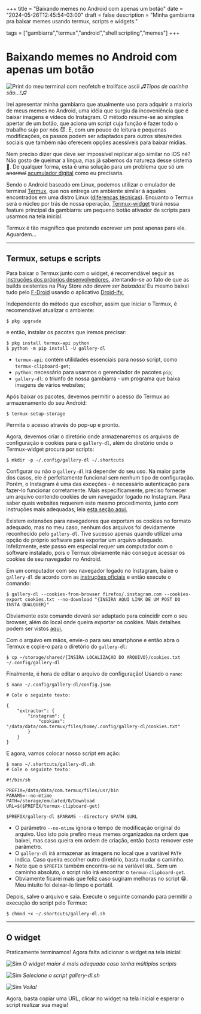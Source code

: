 +++
title = "Baixando memes no Android com apenas um botão"
date = "2024-05-26T12:45:54-03:00"
draft = false
description = "Minha gambiarra pra baixar memes usando termux, scripts e widgets."

tags = ["gambiarra","termux","android","shell scripting","memes"]
+++

# Baixando memes no Android com apenas um botão

![Print do meu terminal com neofetch e trollface ascii](MEMES.png)
*♫Tipos de carinha são...!♫*

Irei apresentar minha gambiarra que atualmente uso para adquirir a maioria de
meus memes no Android, uma idéia que surgiu da incoveniência que é baixar
imagens e vídeos do Instagram. O método resume-se ao simples apertar de um
botão, que aciona um script cuja função é fazer todo o trabalho sujo por nós
😈. E, com um pouco de leitura e pequenas modificações, os passos podem
ser adaptados para outros sites/redes sociais que também não oferecem opções
acessíveis para baixar mídias.

Nem preciso dizer que deve ser impossível replicar algo similar no iOS né? Não
gosto de queimar a língua, mas já sabemos da natureza desse sistema 👀. De
qualquer forma, esta é uma solução para um problema que só um ~~anormal~~
[acumulador digital](https://www.reddit.com/r/DataHoarder/)  como eu
precisaria.

Sendo o Android baseado em Linux, podemos utilizar o emulador de terminal 
[Termux](https://termux.dev/en/), que nos entrega um ambiente similar à aqueles
encontrados em uma distro Linux
([diferenças técnicas](https://wiki.termux.com/wiki/Differences_from_Linux)).
Enquanto o Termux será o núcleo por trás de nossa operação, 
[Termux-widget](https://github.com/termux/termux-widget) trará nossa feature
principal da gambiarra: um pequeno botão ativador de scripts para usarmos na
tela inicial. 

Termux é tão magnífico que pretendo escrever um post apenas para ele.
Aguardem...

---

## Termux, setups e scripts

Para baixar o Termux junto com o widget, é recomendável seguir as
[instruções dos próprios desenvolvedores](https://github.com/termux/termux-app#f-droid),
atentando-se ao fato de que as builds existentes na Play Store
*não devem ser baixadas!* Eu mesmo baixei tudo pelo
[F-Droid](https://f-droid.org/en/packages/com.termux/) usando o aplicativo
[Droid-ify.](https://f-droid.org/pt_BR/packages/com.looker.droidify/)

Independente do método que escolher, assim que iniciar o Termux, é recomendável
atualizar o ambiente:

```shell
$ pkg upgrade
```

e então, instalar os pacotes que iremos precisar:


```shell
$ pkg install termux-api python
$ python -m pip install -U gallery-dl
```

- `termux-api`: contém utilidades essenciais para nosso script, como
`termux-clipboard-get`;
- `python`: necessário para usarmos o gerenciador de pacotes `pip`;
- `gallery-dl`: o triunfo de nossa gambiarra - um programa que baixa
imagens de vários websites;

Após baixar os pacotes, devemos permitir o acesso do Termux ao armazenamento
do seu Android:

```shell
$ termux-setup-storage
```

Permita o acesso através do pop-up e pronto.

Agora, devemos criar o diretório onde armazenaremos os arquivos de configuração
e cookies para o `gallery-dl`, além do diretório onde o Termux-widget procura
por scripts:

```shell
$ mkdir -p ~/.config/gallery-dl ~/.shortcuts
```

Configurar ou não o `gallery-dl` irá depender do seu uso. Na maior parte dos
casos, ele é perfeitamente funcional sem nenhum tipo de configuração. Porém, o
Instagram é uma das exceções - é necessário autenticação para fazer-lo
funcionar corretamente. Mais especificamente, preciso fornecer um arquivo contendo 
cookies de um navegador logado no Instagram. Para saber quais websites requerem
este mesmo procedimento, junto com instruções mais adequadas, leia
[esta seção aqui.](https://github.com/mikf/gallery-dl#cookies)

Existem extensões para navegadores que exportam os cookies no formato adequado,
mas no meu caso, nenhum dos arquivos foi devidamente reconhecido pelo
`gallery-dl`. Tive sucesso apenas quando utilizei uma opção do próprio software
para exportar um arquivo adequado. Infelizmente, este passo em especial requer
um computador com o software instalado, pois o Termux obviamente não consegue
acessar os cookies de seu navegador no Android.

Em um computador com seu navegador logado no Instagram, baixe o `gallery-dl`
de acordo com as [instruções oficiais](https://github.com/mikf/gallery-dl?tab=readme-ov-file#installation)
e então execute o comando:

```shell
$ gallery-dl --cookies-from-browser firefox/.instagram.com --cookies-export cookies.txt --no-download "{INSIRA AQUI LINK DE UM POST DO INSTA QUALQUER}"
```

Obviamente este comando deverá ser adaptado para coincidir com o seu browser,
além do local onde queira exportar os cookies. Mais detalhes podem ser vistos
[aqui.](https://github.com/mikf/gallery-dl/blob/master/docs/options.md#cookie-options)

Com o arquivo em mãos, envie-o para seu smartphone e então abra o Termux e
copie-o para o diretório do `gallery-dl`:

```shell
$ cp ~/storage/shared/{INSIRA LOCALIZAÇÃO DO ARQUIVO}/cookies.txt ~/.config/gallery-dl
```

Finalmente, é hora de editar o arquivo de configuração! Usando o `nano`:

```shell
$ nano ~/.config/gallery-dl/config.json

# Cole o seguinte texto:

{
    "extractor": {
        "instagram": {
            "cookies": "/data/data/com.termux/files/home/.config/gallery-dl/cookies.txt"
        }
    }
}
```

E agora, vamos colocar nosso script em ação:

```shell
$ nano ~/.shortcuts/gallery-dl.sh
# Cole o seguinte texto:

#!/bin/sh

PREFIX=/data/data/com.termux/files/usr/bin
PARAMS=--no-mtime
PATH=/storage/emulated/0/Download
URL=$($PREFIX/termux-clipboard-get)

$PREFIX/gallery-dl $PARAMS --directory $PATH $URL
```
- O parâmetro `--no-mtime` ignora o tempo de modificação original do arquivo.
Uso isto pois prefiro meus memes organizados na ordem que baixei, mas caso
queira em ordem de criação, então basta remover este parâmetro.
- O `gallery-dl` irá armazenar as imagens no local que a variável `PATH`
indica. Caso queira escolher outro diretório, basta mudar o caminho.
- Note que o `$PREFIX` também encontra-se na variável `URL`. Sem um caminho
absoluto, o script não irá encontrar o `termux-clipboard-get`. 
- Obviamente ficarei mais que feliz caso sugiram melhoras no script 😁. Meu
intuito foi deixar-lo limpo e portátil.

Depois, salve o arquivo e saia. Execute o seguinte comando para permitir a
execução do script pelo Termux:

```shell
$ chmod +x ~/.shortcuts/gallery-dl.sh
```

---

## O widget

Praticamente terminamos! Agora falta adicionar o widget na tela inicial:

![Sim](baixando-memes_print1.jpg)
*O widget maior é mais adequado caso tenha múltiplos scripts*

![Sim](baixando-memes_print2.jpg)
*Selecione o script gallery-dl.sh*

![Sim](baixando-memes_print3.jpg)
*Voila!*

Agora, basta copiar uma URL, clicar no widget na tela inicial e esperar o
script realizar sua magia!
